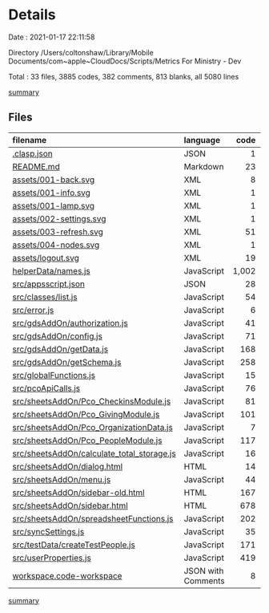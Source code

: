 # Details

Date : 2021-01-17 22:11:58

Directory /Users/coltonshaw/Library/Mobile Documents/com~apple~CloudDocs/Scripts/Metrics For Ministry - Dev

Total : 33 files,  3885 codes, 382 comments, 813 blanks, all 5080 lines

[summary](results.md)

## Files
| filename | language | code | comment | blank | total |
| :--- | :--- | ---: | ---: | ---: | ---: |
| [.clasp.json](/.clasp.json) | JSON | 1 | 0 | 1 | 2 |
| [README.md](/README.md) | Markdown | 23 | 0 | 10 | 33 |
| [assets/001-back.svg](/assets/001-back.svg) | XML | 8 | 0 | 2 | 10 |
| [assets/001-info.svg](/assets/001-info.svg) | XML | 1 | 0 | 0 | 1 |
| [assets/001-lamp.svg](/assets/001-lamp.svg) | XML | 1 | 0 | 0 | 1 |
| [assets/002-settings.svg](/assets/002-settings.svg) | XML | 1 | 0 | 0 | 1 |
| [assets/003-refresh.svg](/assets/003-refresh.svg) | XML | 51 | 0 | 2 | 53 |
| [assets/004-nodes.svg](/assets/004-nodes.svg) | XML | 1 | 0 | 0 | 1 |
| [assets/logout.svg](/assets/logout.svg) | XML | 19 | 0 | 3 | 22 |
| [helperData/names.js](/helperData/names.js) | JavaScript | 1,002 | 0 | 6 | 1,008 |
| [src/appsscript.json](/src/appsscript.json) | JSON | 28 | 0 | 2 | 30 |
| [src/classes/list.js](/src/classes/list.js) | JavaScript | 54 | 10 | 11 | 75 |
| [src/error.js](/src/error.js) | JavaScript | 6 | 5 | 0 | 11 |
| [src/gdsAddOn/authorization.js](/src/gdsAddOn/authorization.js) | JavaScript | 41 | 28 | 21 | 90 |
| [src/gdsAddOn/config.js](/src/gdsAddOn/config.js) | JavaScript | 71 | 5 | 25 | 101 |
| [src/gdsAddOn/getData.js](/src/gdsAddOn/getData.js) | JavaScript | 168 | 34 | 76 | 278 |
| [src/gdsAddOn/getSchema.js](/src/gdsAddOn/getSchema.js) | JavaScript | 258 | 11 | 72 | 341 |
| [src/globalFunctions.js](/src/globalFunctions.js) | JavaScript | 15 | 2 | 8 | 25 |
| [src/pcoApiCalls.js](/src/pcoApiCalls.js) | JavaScript | 76 | 43 | 33 | 152 |
| [src/sheetsAddOn/Pco_CheckinsModule.js](/src/sheetsAddOn/Pco_CheckinsModule.js) | JavaScript | 81 | 12 | 32 | 125 |
| [src/sheetsAddOn/Pco_GivingModule.js](/src/sheetsAddOn/Pco_GivingModule.js) | JavaScript | 101 | 26 | 53 | 180 |
| [src/sheetsAddOn/Pco_OrganizationData.js](/src/sheetsAddOn/Pco_OrganizationData.js) | JavaScript | 7 | 0 | 7 | 14 |
| [src/sheetsAddOn/Pco_PeopleModule.js](/src/sheetsAddOn/Pco_PeopleModule.js) | JavaScript | 117 | 25 | 45 | 187 |
| [src/sheetsAddOn/calculate_total_storage.js](/src/sheetsAddOn/calculate_total_storage.js) | JavaScript | 16 | 1 | 17 | 34 |
| [src/sheetsAddOn/dialog.html](/src/sheetsAddOn/dialog.html) | HTML | 14 | 0 | 2 | 16 |
| [src/sheetsAddOn/menu.js](/src/sheetsAddOn/menu.js) | JavaScript | 44 | 8 | 17 | 69 |
| [src/sheetsAddOn/sidebar-old.html](/src/sheetsAddOn/sidebar-old.html) | HTML | 167 | 4 | 44 | 215 |
| [src/sheetsAddOn/sidebar.html](/src/sheetsAddOn/sidebar.html) | HTML | 678 | 5 | 134 | 817 |
| [src/sheetsAddOn/spreadsheetFunctions.js](/src/sheetsAddOn/spreadsheetFunctions.js) | JavaScript | 202 | 59 | 78 | 339 |
| [src/syncSettings.js](/src/syncSettings.js) | JavaScript | 35 | 4 | 15 | 54 |
| [src/testData/createTestPeople.js](/src/testData/createTestPeople.js) | JavaScript | 171 | 12 | 53 | 236 |
| [src/userProperties.js](/src/userProperties.js) | JavaScript | 419 | 88 | 44 | 551 |
| [workspace.code-workspace](/workspace.code-workspace) | JSON with Comments | 8 | 0 | 0 | 8 |

[summary](results.md)